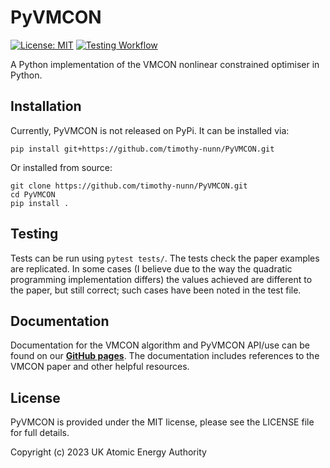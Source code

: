 # PyVMCON
[![License: MIT](https://img.shields.io/badge/License-MIT-yellow.svg)](https://opensource.org/licenses/MIT)
[![Testing Workflow](https://github.com/timothy-nunn/PyVMCON/actions/workflows/tests.yml/badge.svg?branch=main)](https://github.com/timothy-nunn/PyVMCON/actions/workflows/tests.yml)

A Python implementation of the VMCON nonlinear constrained optimiser in Python.

## Installation
Currently, PyVMCON is not released on PyPi. It can be installed via:

```
pip install git+https://github.com/timothy-nunn/PyVMCON.git
```

Or installed from source:

```
git clone https://github.com/timothy-nunn/PyVMCON.git
cd PyVMCON
pip install .
```

## Testing
Tests can be run using `pytest tests/`. The tests check the paper examples are replicated. In some cases (I believe due to the way the quadratic programming implementation differs) the values achieved are different to the paper, but still correct; such cases have been noted in the test file.

## Documentation
Documentation for the VMCON algorithm and PyVMCON API/use can be found on our [**GitHub pages**](https://timothy-nunn.github.io/PyVMCON/). The documentation includes references to the VMCON paper and other helpful resources.

## License
PyVMCON is provided under the MIT license, please see the LICENSE file for full details.

Copyright (c) 2023 UK Atomic Energy Authority
